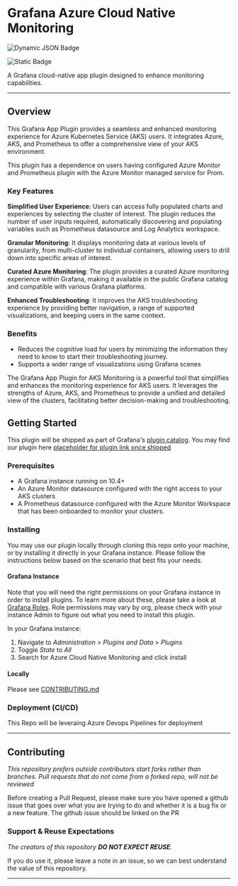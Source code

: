 # Grafana Azure Cloud Native Monitoring

![Dynamic JSON Badge](https://img.shields.io/badge/dynamic/json?url=https%3A%2F%2Fapi.github.com%2Frepos%2Fmicrosoft%2FAzureMonitor-Grafana%2Freleases%2Flatest&query=%24.name&label=version&color=green&link=%24.html_url)

![Static Badge](https://img.shields.io/badge/preview-blue)

A Grafana cloud-native app plugin designed to enhance monitoring capabilities.

-----------------------------------------------------------------

## Overview

This Grafana App Plugin provides a seamless and enhanced monitoring experience for Azure Kubernetes Service (AKS) users. It integrates Azure, AKS, and Prometheus to offer a comprehensive view of your AKS environment.

This plugin has a dependence on users having configured Azure Monitor and Prometheus plugin with the Azure Monitor managed service for Prom.

### Key Features

**Simplified User Experience**: Users can access fully populated charts and experiences by selecting the cluster of interest. The plugin reduces the number of user inputs required, automatically discovering and populating variables such as Prometheus datasource and Log Analytics workspace.

**Granular Monitoring**: It displays monitoring data at various levels of granularity, from multi-cluster to individual containers, allowing users to drill down into specific areas of interest.

**Curated Azure Monitoring**: The plugin provides a curated Azure monitoring experience within Grafana, making it available in the public Grafana catalog and compatible with various Grafana platforms.

**Enhanced Troubleshooting**: It improves the AKS troubleshooting experience by providing better navigation, a range of supported visualizations, and keeping users in the same context.

### Benefits

- Reduces the cognitive load for users by minimizing the information they need to know to start their troubleshooting journey.
- Supports a wider range of visualizations using Grafana scenes

The Grafana App Plugin for AKS Monitoring is a powerful tool that simplifies and enhances the monitoring experience for AKS users. It leverages the strengths of Azure, AKS, and Prometheus to provide a unified and detailed view of the clusters, facilitating better decision-making and troubleshooting.



<!-----------------------[  Getting Started  ]--------------<recommended> section below------------------>
## Getting Started

This plugin will be shipped as part of Grafana's [plugin catalog](https://grafana.com/grafana/plugins/). You may find our plugin here [placeholder for plugin link once shipped]()


<!-----------------------[ Prerequisites  ]-----------------<optional> section below--------------------->
### Prerequisites

- A Grafana instance running on 10.4+
- An Azure Monitor datasource configured with the right access to your AKS clusters
- A Prometheus datasource configured with the Azure Monitor Workspace that has been onboarded to monitor your clusters.

<!-----------------------[  Installing  ]-------------------<optional> section below------------------>
### Installing

You may use our plugin locally through cloning this repo onto your machine, or by installing it directly in your Grafana instance. Please follow the instructions below based on the scenario that best fits your needs.

#### Grafana Instance
Note that you will need the right permissions on your Grafana instance in order to install plugins. To learn more about these, please take a look at [Grafana Roles](https://grafana.com/docs/grafana/latest/administration/roles-and-permissions/#:~:text=Grafana%20uses%20the%20following%20roles%20to%20control%20user,Permissions%20will%20be%20added%20with%20RBAC%20as%20needed.). Role permissions may vary by org, please check with your instance Admin to figure out what you need to install this plugin.

In your Grafana instance:
1. Navigate to *Administration* > *Plugins and Data* > *Plugins*
1. Toggle *State* to *All*
1. Search for Azure Cloud Native Monitoring and click install

#### Locally
Please see [CONTRIBUTING.md](./CONTRIBUTING.md)

<!-----------------------[  Deployment (CI/CD)  ]-----------<optional> section below--------------------->
### Deployment (CI/CD)

This Repo will be leveraing Azure Devops Pipelines for deployment

-----------------------------------------------


<!-----------------------[  Contributing  ]-----------------<recommended> section below------------------>
## Contributing

_This repository prefers outside contributors start forks rather than branches. Pull requests that do not come from a forked repo, will not be reviewed_

Before creating a Pull Request, please make sure you have opened a github issue that goes over what you are trying to do and whether it is a bug fix or a new feature. The github issue should be linked on the PR
 
### Support & Reuse Expectations

_The creators of this repository **DO NOT EXPECT REUSE**._

If you do use it, please leave a note in an issue, so we can best understand the value of this repository.

--------------------------------------------
